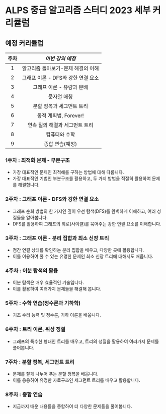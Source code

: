 # ALPS 중급 알고리즘 스터디 2023 세부 커리큘럼



## 예정 커리큘럼

| 주차 |          *이번 강의 예정*           |
| :--: | :---------------------------------: |
|  1   |       알고리즘 돌아보기-문제 해결의 이해       |
|  2   |       그래프 이론 - DFS와 강한 연결 요소        |
|  3   | 그래프 이론 - 유량과 분배  |
|  4   |           문자열 매칭          |
|  5   |      분할 정복과 세그먼트 트리      |
|  6   |        동적 계획법, Forever!    |
|  7   |       연속 질의 해결과 세그먼트 트리    |
|  8   |         컴퓨터와 수학        |
|  9   |           종합 연습(예정)           |



### 1주차 : 최적화 문제 - 부분구조

* 가장 대표적인 문제인 최적해를 구하는 방법에 대해 다룹니다. 
* 가장 대표적인 기법인 부분구조를 활용하고, 두 가지 방법을 적절히 활용하여 문제를 해결합니다.



### 2주차 : 그래프 이론 - DFS와 강한 연결 요소

* 그래프 순회 방법의 한 가지인 깊이 우선 탐색(DFS)를 완벽하게 이해하고, 여러 성질들을 알아봅니다.
* DFS를 활용하여 그래프의 회로(사이클)를 묶어주는 강한 연결 요소를 이해합니다.



### 3주차 : 그래프 이론 - 분리 집합과 최소 신장 트리

* 점간 연결 상태를 확인하는 분리 집합을 배우고, 다양한 곳에 활용합니다. 
* 이를 이용하여 풀 수 있는 유명한 문제인 최소 신장 트리에 대해서도 배웁니다.



### 4주차 : 이분 탐색의 활용

* 이분 탐색은 매우 효율적인 기술입니다. 
* 이를 활용하여 여러가지 문제들을 해결해 봅니다.



### 5주차 : 수학 연습(정수론과 기하학)

* 기초 수리 능력 및 정수론, 기하 이론을 배웁니다.



### 6주차 : 트리 이론, 위상 정렬

* 그래프의 특수한 형태인 트리를 배우고, 트리의 성질을 활용하여 여러가지 문제를 풀어봅니다.



### 7주차 : 분할 정복, 세그먼트 트리

* 문제를 잘게 나누어 푸는 분할 정복을 배웁니다. 
* 이를 응용하여 유명한 자료구조인 세그먼트 트리를 배우고 활용합니다.



### 8주차 : 종합 연습

* 지금까지 배운 내용들을 종합하여 더 다양한 문제들을 풀어봅니다.
